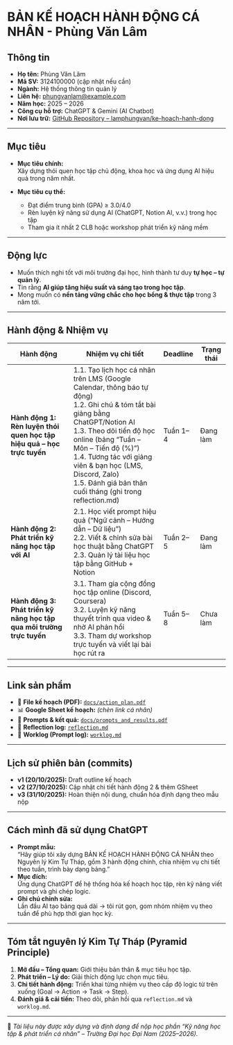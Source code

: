 # BẢN KẾ HOẠCH HÀNH ĐỘNG CÁ NHÂN - Phùng Văn Lâm

## Thông tin
- **Họ tên:** Phùng Văn Lâm  
- **Mã SV:** 3124100000 (cập nhật nếu cần)  
- **Ngành:** Hệ thống thông tin quản lý  
- **Liên hệ:** phungvanlam@example.com  
- **Năm học:** 2025 – 2026  
- **Công cụ hỗ trợ:** ChatGPT & Gemini (AI Chatbot)  
- **Nơi lưu trữ:** [GitHub Repository – lamphungvan/ke-hoach-hanh-dong](https://github.com/lamphungvan/ke-hoach-hanh-dong)

---

## Mục tiêu
- **Mục tiêu chính:**  
  Xây dựng thói quen học tập chủ động, khoa học và ứng dụng AI hiệu quả trong năm nhất.  

- **Mục tiêu cụ thể:**  
  - Đạt điểm trung bình (GPA) ≥ 3.0/4.0  
  - Rèn luyện kỹ năng sử dụng AI (ChatGPT, Notion AI, v.v.) trong học tập  
  - Tham gia ít nhất 2 CLB hoặc workshop phát triển kỹ năng mềm  

---

## Động lực
- Muốn thích nghi tốt với môi trường đại học, hình thành tư duy **tự học – tự quản lý**.  
- Tin rằng **AI giúp tăng hiệu suất và sáng tạo trong học tập**.  
- Mong muốn có **nền tảng vững chắc cho học bổng & thực tập** trong 3 năm tới.  

---

## Hành động & Nhiệm vụ

| Hành động | Nhiệm vụ chi tiết | Deadline | Trạng thái |
|------------|------------------|-----------|-------------|
| **Hành động 1: Rèn luyện thói quen học tập hiệu quả – học trực tuyến** | 1.1. Tạo lịch học cá nhân trên LMS (Google Calendar, thông báo tự động)<br>1.2. Ghi chú & tóm tắt bài giảng bằng ChatGPT/Notion AI<br>1.3. Theo dõi tiến độ học online (bảng “Tuần – Môn – Tiến độ (%)”)<br>1.4. Tương tác với giảng viên & bạn học (LMS, Discord, Zalo)<br>1.5. Đánh giá bản thân cuối tháng (ghi trong reflection.md) | Tuần 1–4 | Đang làm |
| **Hành động 2: Phát triển kỹ năng học tập với AI** | 2.1. Học viết prompt hiệu quả (“Ngữ cảnh – Hướng dẫn – Dữ liệu”)<br>2.2. Viết & chỉnh sửa bài học thuật bằng ChatGPT<br>2.3. Quản lý tài liệu học tập bằng GitHub + Notion | Tuần 2–5 | Đang làm |
| **Hành động 3: Phát triển kỹ năng học tập qua môi trường trực tuyến** | 3.1. Tham gia cộng đồng học tập online (Discord, Coursera)<br>3.2. Luyện kỹ năng thuyết trình qua video & nhờ AI phản hồi<br>3.3. Tham dự workshop trực tuyến và viết lại bài học rút ra | Tuần 5–8 | Chưa làm |

---

## Link sản phẩm
- 📄 **File kế hoạch (PDF):** [`docs/action_plan.pdf`](docs/action_plan.pdf)  
- 📊 **Google Sheet kế hoạch:** *(chèn link cá nhân)*  
- 🤖 **Prompts & kết quả:** [`docs/prompts_and_results.pdf`](docs/prompts_and_results.pdf)  
- 🧠 **Reflection log:** [`reflection.md`](reflection.md)  
- 💬 **Worklog (Prompt log):** [`worklog.md`](worklog.md)  

---

## Lịch sử phiên bản (commits)
- **v1 (20/10/2025):** Draft outline kế hoạch  
- **v2 (27/10/2025):** Cập nhật chi tiết hành động 2 & thêm GSheet  
- **v3 (31/10/2025):** Hoàn thiện nội dung, chuẩn hóa định dạng theo mẫu nộp  

---

## Cách mình đã sử dụng ChatGPT
- **Prompt mẫu:**  
  “Hãy giúp tôi xây dựng BẢN KẾ HOẠCH HÀNH ĐỘNG CÁ NHÂN theo Nguyên lý Kim Tự Tháp, gồm 3 hành động chính, chia nhiệm vụ chi tiết theo tuần, trình bày dạng bảng.”  
- **Mục đích:**  
  Ứng dụng ChatGPT để hệ thống hóa kế hoạch học tập, rèn kỹ năng viết prompt và ghi chép logic.  
- **Ghi chú chỉnh sửa:**  
  Lần đầu AI tạo bảng quá dài → tôi rút gọn, gom nhóm nhiệm vụ theo tuần để phù hợp thời gian học kỳ.  

---

## Tóm tắt nguyên lý Kim Tự Tháp (Pyramid Principle)
1. **Mở đầu – Tổng quan:** Giới thiệu bản thân & mục tiêu học tập.  
2. **Phát triển – Lý do:** Giải thích động lực chọn mục tiêu.  
3. **Chi tiết hành động:** Triển khai từng nhiệm vụ theo cấp độ logic từ trên xuống (Goal → Action → Task → Step).  
4. **Đánh giá & cải tiến:** Theo dõi, phản hồi qua `reflection.md` và `worklog.md`.  

---

📌 *Tài liệu này được xây dựng và định dạng để nộp học phần “Kỹ năng học tập & phát triển cá nhân” – Trường Đại học Đại Nam (2025–2026).*
